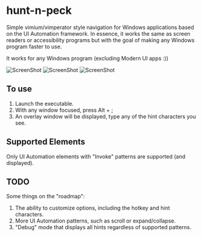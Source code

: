 hunt-n-peck
===========
Simple vimium/vimperator style navigation for Windows applications based on the UI Automation framework. In essence, it works the same as screen readers or accessibility programs but with the goal of making any Windows program faster to use.

It works for any Windows program (excluding Modern UI apps :))

![ScreenShot](https://raw.github.com/zsims/hunt-n-peck/master/screenshots/word.png)
![ScreenShot](https://raw.github.com/zsims/hunt-n-peck/master/screenshots/explorer.png)
![ScreenShot](https://raw.github.com/zsims/hunt-n-peck/master/screenshots/visual-studio.png)

To use
------------------

1. Launch the executable.
2. With any window focused, press Alt + ;
3. An overlay window will be displayed, type any of the hint characters you see.


Supported Elements
------------------
Only UI Automation elements with "Invoke" patterns are supported (and displayed).

TODO
------------------
Some things on the "roadmap":

1. The ability to customize options, including the hotkey and hint characters.
3. More UI Automation patterns, such as scroll or expand/collapse.
4. "Debug" mode that displays all hints regardless of supported patterns.
